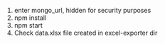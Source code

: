 1. enter mongo_url, hidden for security purposes
2. npm install
3. npm start
4. Check data.xlsx file created in excel-exporter dir
